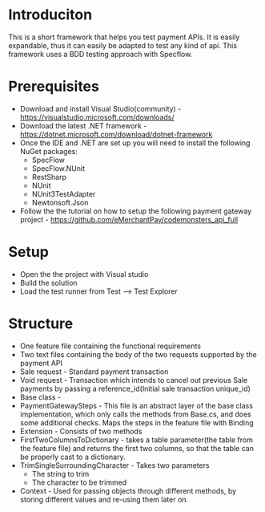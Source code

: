 Introduciton
=============
This is a short framework that helps you test payment APIs. It is easily expandable, thus it can easily be adapted to test any kind of api. This framework uses a BDD testing approach with Specflow.

Prerequisites
==============
- Download and install Visual Studio(community) - https://visualstudio.microsoft.com/downloads/
- Download the latest .NET framework - https://dotnet.microsoft.com/download/dotnet-framework
- Once the IDE and .NET are set up you will need to install the following NuGet packages:
  - SpecFlow
  - SpecFlow.NUnit
  - RestSharp
  - NUnit
  - NUnit3TestAdapter
  - Newtonsoft.Json
 - Follow the the tutorial on how to setup the following payment gateway project - https://github.com/eMerchantPay/codemonsters_api_full
 
 Setup
 =====
 - Open the the project with Visual studio
 - Build the solution
 - Load the test runner from Test --> Test Explorer
 
 Structure
 =========
 - One feature file containing the functional requirements
 - Two text files containing the body of the two requests supported by the payment API
  - Sale request - Standard payment transaction
  - Void request - Transaction which intends to cancel out previous Sale payments by passing a reference_id(Initial sale transaction unique_id)
 - Base class - 
 - PaymentGatewaySteps - This file is an abstract layer of the base class implementation, which only calls the methods from Base.cs, and does some additional checks. Maps the steps in the feature file with Binding
 - Extension - Consists of two methods
  - FirstTwoColumnsToDictionary - takes a table parameter(the table from the feature file) and returns the first two columns, so that the table can be properly cast to a dictionary.
  - TrimSingleSurroundingCharacter - Takes two parameters
    - The string to trim
    - The character to be trimmed
  - Context - Used for passing objects through different methods, by storing different values and re-using them later on.
